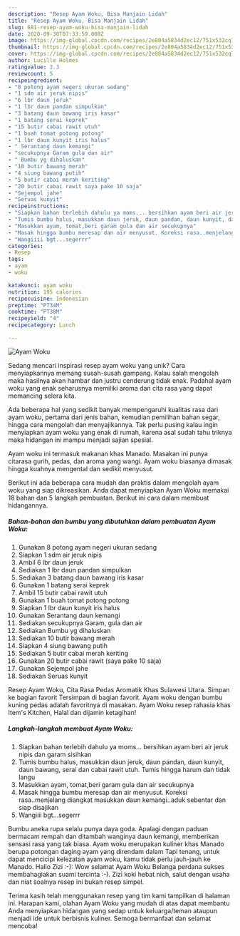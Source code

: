 ```yaml
---
description: "Resep Ayam Woku, Bisa Manjain Lidah"
title: "Resep Ayam Woku, Bisa Manjain Lidah"
slug: 681-resep-ayam-woku-bisa-manjain-lidah
date: 2020-09-30T07:33:59.008Z
image: https://img-global.cpcdn.com/recipes/2e804a5834d2ec12/751x532cq70/ayam-woku-foto-resep-utama.jpg
thumbnail: https://img-global.cpcdn.com/recipes/2e804a5834d2ec12/751x532cq70/ayam-woku-foto-resep-utama.jpg
cover: https://img-global.cpcdn.com/recipes/2e804a5834d2ec12/751x532cq70/ayam-woku-foto-resep-utama.jpg
author: Lucille Holmes
ratingvalue: 3.3
reviewcount: 5
recipeingredient:
- "8 potong ayam negeri ukuran sedang"
- "1 sdm air jeruk nipis"
- "6 lbr daun jeruk"
- "1 lbr daun pandan simpulkan"
- "3 batang daun bawang iris kasar"
- "1 batang serai keprek"
- "15 butir cabai rawit utuh"
- "1 buah tomat potong potong"
- "1 lbr daun kunyit iris halus"
- " Serantang daun kemangi"
- "secukupnya Garam gula dan air"
- " Bumbu yg dihaluskan"
- "10 butir bawang merah"
- "4 siung bawang putih"
- "5 butir cabai merah keriting"
- "20 butir cabai rawit saya pake 10 saja"
- "Sejempol jahe"
- "Seruas kunyit"
recipeinstructions:
- "Siapkan bahan terlebih dahulu ya moms... bersihkan ayam beri air jeruk nipis dan garam sisihkan"
- "Tumis bumbu halus, masukkan daun jeruk, daun pandan, daun kunyit, daun bawang, serai dan cabai rawit utuh. Tumis hingga harum dan tidak langu"
- "Masukkan ayam, tomat,beri garam gula dan air secukupnya"
- "Masak hingga bumbu meresap dan air menyusut. Koreksi rasa..menjelang diangkat masukkan daun kemangi..aduk sebentar dan siap disajikan"
- "Wangiiii bgt...segerrr"
categories:
- Resep
tags:
- ayam
- woku

katakunci: ayam woku 
nutrition: 195 calories
recipecuisine: Indonesian
preptime: "PT34M"
cooktime: "PT38M"
recipeyield: "4"
recipecategory: Lunch

---
```



![Ayam Woku](https://img-global.cpcdn.com/recipes/2e804a5834d2ec12/751x532cq70/ayam-woku-foto-resep-utama.jpg)

Sedang mencari inspirasi resep ayam woku yang unik? Cara menyiapkannya memang susah-susah gampang. Kalau salah mengolah maka hasilnya akan hambar dan justru cenderung tidak enak. Padahal ayam woku yang enak seharusnya memiliki aroma dan cita rasa yang dapat memancing selera kita.

Ada beberapa hal yang sedikit banyak mempengaruhi kualitas rasa dari ayam woku, pertama dari jenis bahan, kemudian pemilihan bahan segar, hingga cara mengolah dan menyajikannya. Tak perlu pusing kalau ingin menyiapkan ayam woku yang enak di rumah, karena asal sudah tahu triknya maka hidangan ini mampu menjadi sajian spesial.

Ayam woku ini termasuk makanan khas Manado. Masakan ini punya citarasa gurih, pedas, dan aroma yang wangi. Ayam woku biasanya dimasak hingga kuahnya mengental dan sedikit menyusut.


Berikut ini ada beberapa cara mudah dan praktis dalam mengolah ayam woku yang siap dikreasikan. Anda dapat menyiapkan Ayam Woku memakai 18 bahan dan 5 langkah pembuatan. Berikut ini cara dalam membuat hidangannya.

<!--inarticleads1-->

##### Bahan-bahan dan bumbu yang dibutuhkan dalam pembuatan Ayam Woku:

1. Gunakan 8 potong ayam negeri ukuran sedang
1. Siapkan 1 sdm air jeruk nipis
1. Ambil 6 lbr daun jeruk
1. Sediakan 1 lbr daun pandan simpulkan
1. Sediakan 3 batang daun bawang iris kasar
1. Gunakan 1 batang serai keprek
1. Ambil 15 butir cabai rawit utuh
1. Gunakan 1 buah tomat potong potong
1. Siapkan 1 lbr daun kunyit iris halus
1. Gunakan  Serantang daun kemangi
1. Sediakan secukupnya Garam, gula dan air
1. Sediakan  Bumbu yg dihaluskan
1. Sediakan 10 butir bawang merah
1. Siapkan 4 siung bawang putih
1. Sediakan 5 butir cabai merah keriting
1. Gunakan 20 butir cabai rawit (saya pake 10 saja)
1. Gunakan Sejempol jahe
1. Sediakan Seruas kunyit


Resep Ayam Woku, Cita Rasa Pedas Aromatik Khas Sulawesi Utara. Simpan ke bagian favorit Tersimpan di bagian favorit. Ayam woku dengan bumbu kuning pedas adalah favoritnya di masakan. Ayam Woku resep rahasia khas Item&#39;s Kitchen, Halal dan dijamin ketagihan! 

<!--inarticleads2-->

##### Langkah-langkah membuat Ayam Woku:

1. Siapkan bahan terlebih dahulu ya moms... bersihkan ayam beri air jeruk nipis dan garam sisihkan
1. Tumis bumbu halus, masukkan daun jeruk, daun pandan, daun kunyit, daun bawang, serai dan cabai rawit utuh. Tumis hingga harum dan tidak langu
1. Masukkan ayam, tomat,beri garam gula dan air secukupnya
1. Masak hingga bumbu meresap dan air menyusut. Koreksi rasa..menjelang diangkat masukkan daun kemangi..aduk sebentar dan siap disajikan
1. Wangiiii bgt...segerrr


Bumbu aneka rupa selalu punya daya goda. Apalagi dengan paduan bermacam rempah dan ditambah wanginya daun kemangi, memberikan sensasi rasa yang tak biasa. Ayam woku merupakan kuliner khas Manado berupa potongan daging ayam yang direndam dalam Tapi tenang, untuk dapat mencicipi kelezatan ayam woku, kamu tidak perlu jauh-jauh ke Manado. Hallo Zizi :-): Wow selamat Ayam Woku Belanga perdana sukses membahagiakan suami tercinta :-). Zizi koki hebat nich, salut dengan usaha dan niat soalnya resep ini bukan resep simpel. 

Terima kasih telah menggunakan resep yang tim kami tampilkan di halaman ini. Harapan kami, olahan Ayam Woku yang mudah di atas dapat membantu Anda menyiapkan hidangan yang sedap untuk keluarga/teman ataupun menjadi ide untuk berbisnis kuliner. Semoga bermanfaat dan selamat mencoba!
